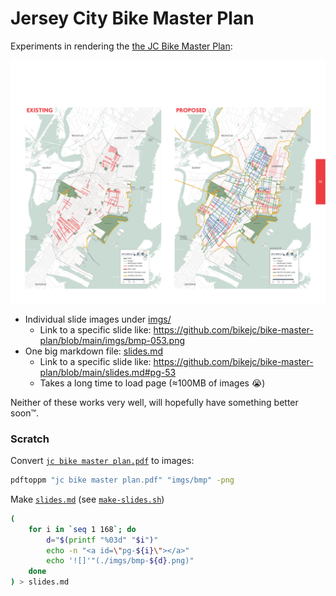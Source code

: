 # Jersey City Bike Master Plan

Experiments in rendering the [the JC Bike Master Plan][JC Bike Master Plan PDF]:

![](imgs/bmp-053.png)


- Individual slide images under [imgs/](imgs)
  - Link to a specific slide like: https://github.com/bikejc/bike-master-plan/blob/main/imgs/bmp-053.png
- One big markdown file: [slides.md](slides.md)
  - Link to a specific slide like: https://github.com/bikejc/bike-master-plan/blob/main/slides.md#pg-53
  - Takes a long time to load page (≈100MB of images 😭)
 
Neither of these works very well, will hopefully have something better soon™.

### Scratch
Convert [`jc bike master plan.pdf`](jc%20bike%20master%20plan.pdf) to images:
```bash
pdftoppm "jc bike master plan.pdf" "imgs/bmp" -png
```

Make [`slides.md`](slides.md) (see [`make-slides.sh`](make-slides.sh))
```bash
(
    for i in `seq 1 168`; do
        d="$(printf "%03d" "$i")"
        echo -n "<a id=\"pg-${i}\"></a>"
        echo '![]'"(./imgs/bmp-${d}.png)"
    done
) > slides.md
```

[JC Bike Master Plan PDF]: https://cdn5-hosted.civiclive.com/UserFiles/Servers/Server_6189660/File/Community/Transportation/LetsRideJCMasterPlan-FinalDraft%206.16.19_09_30.pdf

